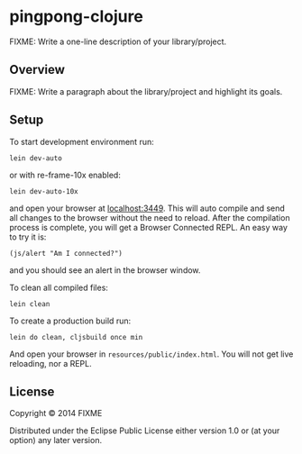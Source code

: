 # pingpong-clojure

FIXME: Write a one-line description of your library/project.

## Overview

FIXME: Write a paragraph about the library/project and highlight its goals.

## Setup

To start development environment run:

    lein dev-auto

or with re-frame-10x enabled:

    lein dev-auto-10x

and open your browser at [localhost:3449](http://localhost:3449/).
This will auto compile and send all changes to the browser without the
need to reload. After the compilation process is complete, you will
get a Browser Connected REPL. An easy way to try it is:

    (js/alert "Am I connected?")

and you should see an alert in the browser window.

To clean all compiled files:

    lein clean

To create a production build run:

    lein do clean, cljsbuild once min

And open your browser in `resources/public/index.html`. You will not
get live reloading, nor a REPL. 

## License

Copyright © 2014 FIXME

Distributed under the Eclipse Public License either version 1.0 or (at your option) any later version.
